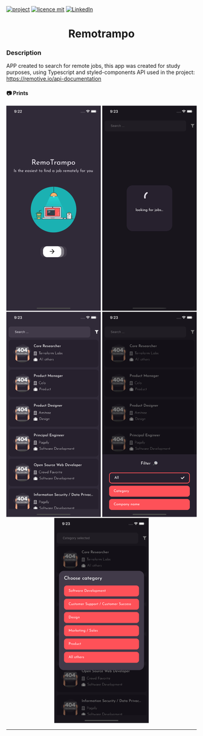 [![project](https://img.shields.io/badge/renankanu-remotrampo-blue)](https://github.com/renankanu/app-remotrampo)
[![licence mit](https://img.shields.io/badge/license-MIT-green)](https://github.com/renankanu/app-remotrampo/blob/master/LICENSE)
[![LinkedIn](https://img.shields.io/badge/-LinkedIn-black.svg?style=flat-square&logo=linkedin&colorB=555)](https://www.linkedin.com/in/renansantosbr/)



<h1 align="center">Remotrampo  </h1>

### Description
APP created to search for remote jobs, this app was created for study purposes, using Typescript and styled-components
API used in the project: https://remotive.io/api-documentation

#### 📷 Prints
<div align="center" styles="flex-direction: row;">
  <img alt="Remotrampo" title="#screen" width="250px" src="./print/print01.png" />
  <img alt="Remotrampo" title="#screen" width="250px" src="./print/print02.png" />
  <img alt="Remotrampo" title="#screen" width="250px" src="./print/print03.png" />
  <img alt="Remotrampo" title="#screen" width="250px" src="./print/print04.png" />
  <img alt="Remotrampo" title="#screen" width="250px" src="./print/print05.png" />
 </div>

---
